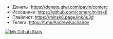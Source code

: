 - Донаты: https://donate.qiwi.com/payin/comerc
- Исходники: https://github.com/comerc/minsk8
- Плейлист: https://minsk8.page.link/iu3d
- Телега: https://t.me/AndrewKachanov

[![My Github Stats](https://github-readme-stats.vercel.app/api?username=comerc&count_private=true&theme=default&show_icons=true)](https://github.com/comerc)
